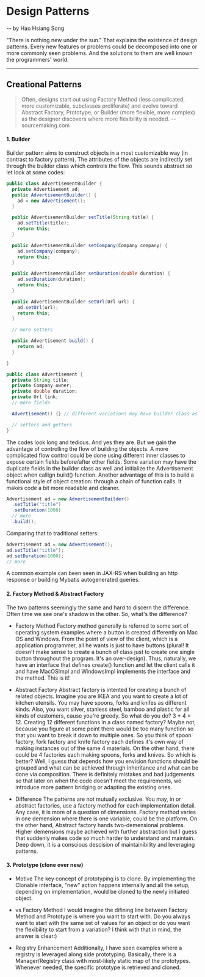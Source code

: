 # Design Patterns
 -- by Hao Hsiang Song

"There is nothing new under the sun." That explains the existence of design patterns. Every new features or problems could be decomposed into one or more commonly seen problems. And the solutions to them are well known the programmers' world.

---

## Creational Patterns
> Often, designs start out using Factory Method (less complicated, more customizable, subclasses proliferate) and evolve toward Abstract Factory, Prototype, or Builder (more flexible, more complex) as the designer discovers where more flexibility is needed.
-- sourcemaking.com

#### 1. Builder
Builder pattern aims to construct objects in a most customizable way (in contrast to factory pattern). The attributes of the objects are indirectly set through the builder class which controls the flow. This sounds abstract so let look at some codes:

```java
public class AdvertisementBuilder {
  private Advertisement ad;
  public AdvertisementBuilder() {
    ad = new Advertisement();
  }

  public AdvertisementBuilder setTitle(String title) {
    ad.setTitle(title);
    return this;
  }

  public AdvertisementBuilder setCompany(Company company) {
    ad.setCompany(company);
    return this;
  }

  public AdvertisementBuilder setDuration(double duration) {
    ad.setDuration(duration);
    return this;
  }

  public AdvertisementBuilder setUrl(Url url) {
    ad.setUrl(url);
    return this;
  }

  // more setters

  public Advertisement build() {
    return ad;
  }

}

public class Advertisement {
  private String title;
  private Company owner;
  private double duration;
  private Url link;
  // more fields

  Advertisement() {} // different variations may have builder class as an inner class of the advertisement class

  // setters and getters
}

```

The codes look long and tedious. And yes they are. But we gain the advantage of controlling the flow of building the objects. A more complicated flow control could be done using different inner classes to expose certain fields before/after other fields. Some variation may have the duplicate fields in the builder class as well and initialize the Advertisement object when callign build() function.
Another advantage of this is to build a functional style of object creation: through a chain of function calls. It makes code a bit more readable and cleaner.
```java
Advertisement ad = new AdvertisementBuilder()
  .setTitle("title")
  .setDuration(1000)
  // more
  .build();
```
Comparing that to traditional setters:
```java
Advertisement ad = new Advertisement();
ad.setTitle("title");
ad.setDuration(1000);
// more
```
A common example can been seen in JAX-RS when building an http response or building Mybatis autogenerated queries.

#### 2. Factory Method & Abstract Factory
The two patterns seemingly the same and hard to discern the difference. Often time we see one's shadow in the other. 
So, what's the difference?

- Factory Method
Factory method generally is referred to some sort of operating system examples where a button is created differently on Mac OS and Windows. From the point of view of the client, which is a application programmer, all he wants is just to have buttons (plural! It doesn't make sense to create a bunch of class just to create one single button throughout the program. It's an over-design). Thus, naturally, we have an interface that defines create() function and let the client calls it and have MacOSImpl and WindowsImpl implements the interface and the method. This is it!

- Abstract Factory
Abstract factory is intented for creating a bunch of related objects. Imagine you are IKEA and you want to create a lot of kitchen utensils. You may have spoons, forks and knifes as different kinds. Also, you want silver, stanless steel, bamboo and plastic for all kinds of customers, cause you're greedy. So what do you do? 3 * 4 = 12. Creating 12 different functions in a class named factory? Maybe not, because you figure at some point there would be too many function so that you want to break it down to multiple ones. So you think of spoon factory, fork factory and knife factory each defines it's own way of making instances out of the same 4 materials. On the other hand, there could be 4 factories each making spoons, forks and knives. So which is better? Well, I guess that depends how you envision functions should be grouped and what can be achieved through inheritance and what can be done via composition. There is definitely mistakes and bad judgements so that later on when the code doesn't meet the requirements, we introduce more pattern bridging or adapting the existing ones.

- Difference
The patterns are not mutually exclusive. You may, in or abstract factories, use a factory method for each implementation detail. Any case, it is more of a question of dimensions. Factory method varies in one demension where there is one variable, could be the platform. On the other hand, Abstract factory hands two-demensional problems. Higher demensions maybe achieved with further abstraction but I guess that suddenly makes code so much harder to understand and maintain. Deep down, it is a conscious descision of maintainibility and leveraging patterns.


#### 3. Prototype (clone over new)
- Motive
The key concept of prototyping is to clone. By implementing the Clonable interface, "new" action happens internally and all the setup, depending on implementation, would be cloned to the newly initiated object. 

- vs Factory Method
I would imagine the difining line between Factory Method and Prototype is where you want to start with. Do you always want to start with the same set of values for an object or do you want the flexibility to start from a variation? I think with that in mind, the answer is clear:)

- Registry Enhancement
Additionally, I have seen examples where a registry is leveraged along side prototyping. Basically, there is a Manager/Registry class with most-likely static map of the prototypes. Whenever needed, the specific prototype is retrieved and cloned. 




